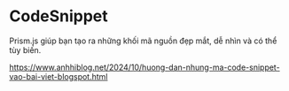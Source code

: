 # CodeSnippet
Prism.js giúp bạn tạo ra những khối mã nguồn đẹp mắt, dễ nhìn và có thể tùy biến.

https://www.anhhiblog.net/2024/10/huong-dan-nhung-ma-code-snippet-vao-bai-viet-blogspot.html

